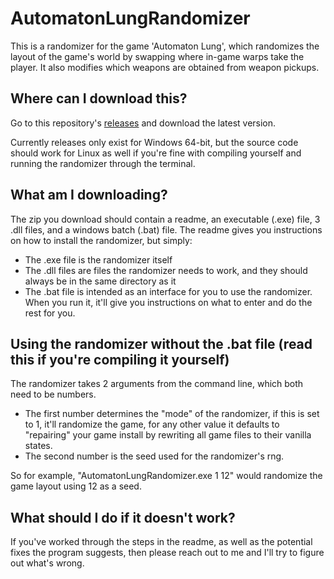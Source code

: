 # AutomatonLungRandomizer

This is a randomizer for the game 'Automaton Lung', which randomizes the layout of the game's world by swapping where in-game warps take the player. It also modifies which weapons are obtained from weapon pickups.

## Where can I download this?
Go to this repository's [releases](https://github.com/Eggo-Nog/AutomatonLungRandomizer/releases) and download the latest version. 

Currently releases only exist for Windows 64-bit, but the source code should work for Linux as well if you're fine with compiling yourself and running the randomizer through the terminal.

## What am I downloading?
The zip you download should contain a readme, an executable (.exe) file, 3 .dll files, and a windows batch (.bat) file. The readme gives you instructions on how to install the randomizer, but simply:
* The .exe file is the randomizer itself
* The .dll files are files the randomizer needs to work, and they should always be in the same directory as it
* The .bat file is intended as an interface for you to use the randomizer. When you run it, it'll give you instructions on what to enter and do the rest for you.

## Using the randomizer without the .bat file (read this if you're compiling it yourself)
The randomizer takes 2 arguments from the command line, which both need to be numbers.
* The first number determines the "mode" of the randomizer, if this is set to 1, it'll randomize the game, for any other value it defaults to "repairing" your game install by rewriting all game files to their vanilla states.
* The second number is the seed used for the randomizer's rng.

So for example, "AutomatonLungRandomizer.exe 1 12" would randomize the game layout using 12 as a seed.

## What should I do if it doesn't work?
If you've worked through the steps in the readme, as well as the potential fixes the program suggests, then please reach out to me and I'll try to figure out what's wrong.
